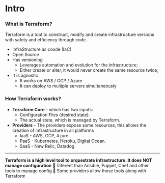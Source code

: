 # Intro
### What is Terraform?
Terraform is a tool to construct, modify and create infrastructure versions with safety and efficiency through code.
* InfraStructure as coode (IaC)
* Open Source
* Has versioning
	* Leverages automation and evolution for the infrastructure;
	* Either create or alter, it would never create the same resource twice;
* It is agnostic
	* It works on AWS / GCP / Azure
	* It can deploy to multiple servers simultaneously

### How Terraform works?
* **Terraform Core** - which has two inputs:
	* Configuration Files (desired state).
	* The actual state, which is managed by Terraform.
* **Providers** - The providers expose some resources, this allows the creation of infrastructure in all platforms
	* IaaS - AWS, GCP, Azure.
	* PaaS - Kubernetes, Heroku, Digital Ocean.
	* SaaS - New Relic, Datadog.

-----
**Terraform is a high level tool to orquestrate infrastructure. It does NOT manage configuration**
🚫 Diferent than Ansible, Puppet, Chef and other tools to manage config 🚫
Some providers allow those tools along with Terraform


<!--stackedit_data:
eyJoaXN0b3J5IjpbLTIwODExNTY5NzksLTE4NzUxODgzMzddfQ
==
-->